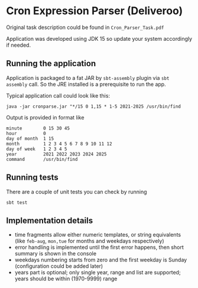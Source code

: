 # Cron Expression Parser (Deliveroo)

Original task description could be found in `Cron_Parser_Task.pdf`

Application was developed using JDK 15 so update your system accordingly if needed.

## Running the application

Application is packaged to a fat JAR by `sbt-assembly` plugin via `sbt assembly` call. So the JRE installed is a prerequisite to run the app.

Typical application call could look like this:

```
java -jar cronparse.jar "*/15 0 1,15 * 1-5 2021-2025 /usr/bin/find
```

Output is provided in format like

```
minute        0 15 30 45
hour          0
day of month  1 15
month         1 2 3 4 5 6 7 8 9 10 11 12
day of week   1 2 3 4 5
year          2021 2022 2023 2024 2025
command       /usr/bin/find

```

## Running tests

There are a couple of unit tests you can check by running

```sbt test```

## Implementation details

- time fragments allow either numeric templates, or string equivalents (like `feb-aug`, `mon,tue` for months and weekdays respectively)
- error handling is implemented until the first error happens, then short summary is shown in the console
- weekdays numbering starts from zero and the first weekday is Sunday (configuration could be added later)
- years part is optional; only single year, range and list are supported; years should be within (1970-9999) range
